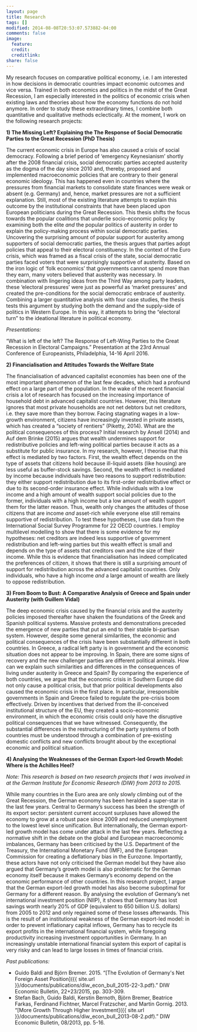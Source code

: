 ```yaml
---
layout: page
title: Research
tags: []
modified: 2014-08-08T20:53:07.573882-04:00
comments: false
image:
  feature:
  credit:
  creditlink: 
share: false
---
```


My research focuses on comparative political economy, i.e. I am interested in how decisions in democratic countries impact economic outcomes and vice versa. Trained in both economics and politics in the midst of the Great Recession, I am especially interested in the politics of economic crisis when existing laws and theories about how the economy functions do not hold anymore. In order to study these extraordinary times, I combine both quantitative and qualitative methods eclectically. At the moment, I work on the following research projects: 

**1) The Missing Left? Explaining the The Response of Social Democratic Parties to the Great Recession (PhD Thesis)**

The current economic crisis in Europe has also caused a crisis of social democracy. Following a brief period of ‘emergency Keynesianism’ shortly after the 2008 financial crisis, social democratic parties accepted austerity as the dogma of the day since 2010 and, thereby, proposed and implemented macroeconomic policies that are contrary to their general economic ideology. This has happened even in countries where the pressures from financial markets to consolidate state finances were weak or absent (e.g. Germany) and, hence, market pressures are not a sufficient explanation. Still, most of the existing literature attempts to explain this outcome by the institutional constraints that have been placed upon European politicians during the Great Recession. This thesis shifts the focus towards the popular coalitions that underlie socio-economic policy by examining both the elite *and* the popular politics of austerity in order to explain the policy-making process within social democratic parties. Uncovering the surprising amount of popular support for austerity among supporters of social democratic parties, the thesis argues that parties adopt policies that appeal to their electoral constituency. In the context of the Euro crisis, which was framed as a fiscal crisis of the state, social democratic parties faced voters that were surprisingly supportive of austerity. Based on the iron logic of ‘folk economics’ that governments cannot spend more than they earn, many voters believed that austerity was necessary. In combination with lingering ideas from the Third Way among party leaders, these ‘electoral pressures’ were just as powerful as ‘market pressures’ and created the pre-conditions for the social democratic embrace of austerity. Combining a larger quantitative analysis with four case studies, the thesis tests this argument by studying both the demand and the supply-side of politics in Western Europe. In this way, it attempts to bring the “electoral turn” to the ideational literature in political economy.

*Presentations:*

“What is left of the left? The Response of Left-Wing Parties to the Great Recession in Electoral Campaigns.” Presentation at the 23rd Annual Conference of Europeanists, Philadelphia, 14-16 April 2016. 

**2) Financialisation and Attitudes Towards the Welfare State** 

The financialisation of advanced capitalist economies has been one of the most important phenomenon of the last few decades, which had a profound effect on a large part of the population. In the wake of the recent financial crisis a lot of research has focused on the increasing importance of household debt in advanced capitalist countries. However, this literature ignores that most private households are not net debtors but net creditors, i.e. they save more than they borrow. Facing stagnating wages in a low-growth environment, citizens have increasingly invested in private assets, which has created a “society of rentiers” (Piketty, 2014). What are the political consequences of this process? Initial research by Ansell (2014) and Auf dem Brinke (2015) argues that wealth undermines support for redistributive policies and left-wing political parties because it acts as a substitute for public insurance. In my research, however, I theorise that this effect is mediated by two factors. First, the wealth effect depends on the type of assets that citizens hold because ill-liquid assets (like housing)  are less useful as buffer-stock savings. Second, the wealth effect is mediated by income because individuals have two reasons to support redistribution: they either support redistribution due to its first-order redistributive effect or due to its second-order insurance effect. While individuals with a low income and a high amount of wealth support social policies due to the former, individuals with a high income but a low amount of wealth support them for the latter reason. Thus, wealth only changes the attitudes of those citizens that are income *and* asset-rich while everyone else still remains supportive of redistribution. To test these hypotheses, I use data from the International Social Survey Programme for 22 OECD countries. I employ multilevel modelling to show that there is some evidence for my hypotheses: net creditors are indeed less supportive of government redistribution and left-wing parties but this wealth effect is small and depends on the type of assets that creditors own and the size of their income. While this is evidence that financialisation has indeed complicated the preferences of citizen, it shows that there is still a surprising amount of support for redistribution across the advanced capitalist countries. Only individuals, who have a high income *and* a large amount of wealth are likely to oppose redistribution.

**3) From Boom to Bust: A Comparative Analysis of Greece and Spain under Austerity (with Guillem Vidal)**

The deep economic crisis caused by the financial crisis and the austerity policies imposed thereafter have shaken the foundations of the Greek and Spanish political systems. Massive protests and demonstrations preceded the emergence of new parties that put an end to their stable bi-partisan system. However, despite some general similarities, the economic and political consequences of the crisis have been substantially different in both countries. In Greece, a radical left party is in government and the economic situation does not appear to be improving. In Spain, there are some signs of recovery and the new challenger parties are different political animals. How can we explain such similarities and differences in the consequences of living under austerity in Greece and Spain? By comparing the experience of both countries, we argue that the economic crisis in Southern Europe did not only cause a political crisis, but that prior political developments also caused the economic crisis in the first place. In particular, irresponsible governments in Spain and Greece failed to regulate the pre-crisis boom effectively. Driven by incentives that derived from the ill-conceived institutional structure of the EU, they created a socio-economic environment, in which the economic crisis could only have the disruptive political consequences that we have witnessed. Consequently, the substantial differences in the restructuring of the party systems of both countries must be understood through a combination of pre-existing domestic conflicts and new conflicts brought about by the exceptional economic and political situation.

**4) Analysing the Weaknesses of the German Export-led Growth Model: Where is the Achilles Heel?**

*Note: This research is based on two research projects that I was involved in at the German Institute for Economic Research (DIW) from 2013 to 2015.*

While many countries in the Euro area are only slowly climbing out of the Great Recession, the German economy has been heralded a super-star in the last few years. Central to Germany’s success has been the strength of its export sector: persistent current account surpluses have allowed the economy to grow at a robust pace since 2009 and reduced unemployment to the lowest level since unification. But internationally, the German export-led growth model has come under attack in the last few years. Reflecting a normative shift in the debate on the global and European macroeconomic imbalances, Germany has been criticised by the U.S. Department of the Treasury, the International Monetary Fund (IMF), and the European Commission for creating a deflationary bias in the Eurozone. Importantly, these actors have not only criticised the German model but they have also argued that Germany’s growth model is also problematic for the German economy itself because it makes Germany’s economy depend on the economic performance of other countries. In this research project, I argue that the German export-led growth model has also become suboptimal for Germany for a different reason. By analysing the evolution of Germany’s net international investment position (NIIP), it shows that Germany has lost savings worth nearly 20% of GDP (equivalent to 650 billion U.S. dollars) from 2005 to 2012 and only regained some of these losses afterwards. This is the result of an institutional weakness of the German export-led model: in order to prevent inflationary capital inflows, Germany has to recycle its export profits in the international financial system, while foregoing productivity increasing investment opportunities in Germany. In an increasingly unstable international financial system this export of capital is very risky and can lead to large losses in times of financial crisis.

*Past publications:*

* Guido Baldi and Björn Bremer. 2015. “[The Evolution of Germany's Net Foreign Asset Position]({{ site.url }}/documents/publications/diw_econ_bull_2015-22-3.pdf).” DIW Economic Bulletin, 22+23/2015, pp. 303-309.
* Stefan Bach, Guido Baldi, Kerstin Bernoth, Björn Bremer, Beatrice Farkas, Ferdinand Fichtner, Marcel Fratzscher, and Martin Gornig. 2013. “[More Growth Through Higher Investment]({{ site.url }}/documents/publications/diw_econ_bull_2013-08-2.pdf).” DIW Economic Bulletin, 08/2013, pp. 5-16.